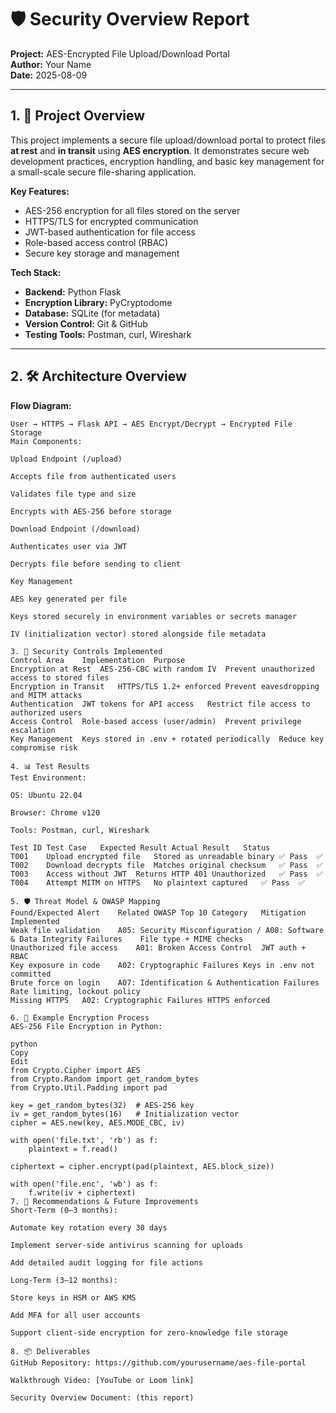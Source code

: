 # 🛡️ Security Overview Report  
**Project:** AES-Encrypted File Upload/Download Portal  
**Author:** Your Name  
**Date:** 2025-08-09  

---

## 1. 📜 Project Overview

This project implements a secure file upload/download portal to protect files **at rest** and **in transit** using **AES encryption**. It demonstrates secure web development practices, encryption handling, and basic key management for a small-scale secure file-sharing application.

**Key Features:**
- AES-256 encryption for all files stored on the server
- HTTPS/TLS for encrypted communication
- JWT-based authentication for file access
- Role-based access control (RBAC)
- Secure key storage and management

**Tech Stack:**
- **Backend:** Python Flask
- **Encryption Library:** PyCryptodome
- **Database:** SQLite (for metadata)
- **Version Control:** Git & GitHub
- **Testing Tools:** Postman, curl, Wireshark

---

## 2. 🛠️ Architecture Overview

**Flow Diagram:**  
```text
User → HTTPS → Flask API → AES Encrypt/Decrypt → Encrypted File Storage
Main Components:

Upload Endpoint (/upload)

Accepts file from authenticated users

Validates file type and size

Encrypts with AES-256 before storage

Download Endpoint (/download)

Authenticates user via JWT

Decrypts file before sending to client

Key Management

AES key generated per file

Keys stored securely in environment variables or secrets manager

IV (initialization vector) stored alongside file metadata

3. 🔐 Security Controls Implemented
Control Area	Implementation	Purpose
Encryption at Rest	AES-256-CBC with random IV	Prevent unauthorized access to stored files
Encryption in Transit	HTTPS/TLS 1.2+ enforced	Prevent eavesdropping and MITM attacks
Authentication	JWT tokens for API access	Restrict file access to authorized users
Access Control	Role-based access (user/admin)	Prevent privilege escalation
Key Management	Keys stored in .env + rotated periodically	Reduce key compromise risk

4. 📊 Test Results
Test Environment:

OS: Ubuntu 22.04

Browser: Chrome v120

Tools: Postman, curl, Wireshark

Test ID	Test Case	Expected Result	Actual Result	Status
T001	Upload encrypted file	Stored as unreadable binary	✅ Pass	✅
T002	Download decrypts file	Matches original checksum	✅ Pass	✅
T003	Access without JWT	Returns HTTP 401 Unauthorized	✅ Pass	✅
T004	Attempt MITM on HTTPS	No plaintext captured	✅ Pass	✅

5. 🛡️ Threat Model & OWASP Mapping
Found/Expected Alert	Related OWASP Top 10 Category	Mitigation Implemented
Weak file validation	A05: Security Misconfiguration / A08: Software & Data Integrity Failures	File type + MIME checks
Unauthorized file access	A01: Broken Access Control	JWT auth + RBAC
Key exposure in code	A02: Cryptographic Failures	Keys in .env not committed
Brute force on login	A07: Identification & Authentication Failures	Rate limiting, lockout policy
Missing HTTPS	A02: Cryptographic Failures	HTTPS enforced

6. 📌 Example Encryption Process
AES-256 File Encryption in Python:

python
Copy
Edit
from Crypto.Cipher import AES
from Crypto.Random import get_random_bytes
from Crypto.Util.Padding import pad

key = get_random_bytes(32)  # AES-256 key
iv = get_random_bytes(16)   # Initialization vector
cipher = AES.new(key, AES.MODE_CBC, iv)

with open('file.txt', 'rb') as f:
    plaintext = f.read()

ciphertext = cipher.encrypt(pad(plaintext, AES.block_size))

with open('file.enc', 'wb') as f:
    f.write(iv + ciphertext)
7. 📝 Recommendations & Future Improvements
Short-Term (0–3 months):

Automate key rotation every 30 days

Implement server-side antivirus scanning for uploads

Add detailed audit logging for file actions

Long-Term (3–12 months):

Store keys in HSM or AWS KMS

Add MFA for all user accounts

Support client-side encryption for zero-knowledge file storage

8. 📦 Deliverables
GitHub Repository: https://github.com/yourusername/aes-file-portal

Walkthrough Video: [YouTube or Loom link]

Security Overview Document: (this report)
